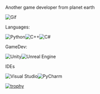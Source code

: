 Another game developer from planet earth

<img alt="Gif" src="https://media.giphy.com/media/RgZFvGuI4OxLjuSvRF/giphy.gif"/>

Languages:

<img alt="Python" src="https://img.shields.io/badge/python-%2314354C.svg?style=for-the-badge&logo=python&logoColor=white"/><img alt="C++" src="https://img.shields.io/badge/c++-%2300599C.svg?style=for-the-badge&logo=c%2B%2B&logoColor=white"/><img alt="C#" src="https://img.shields.io/badge/c%23-%23239120.svg?style=for-the-badge&logo=c-sharp&logoColor=white"/>

GameDev:

<img alt="Unity" src="https://img.shields.io/badge/unity-%23000000.svg?style=for-the-badge&logo=unity&logoColor=white"/><img alt="Unreal Engine" src="https://img.shields.io/badge/unrealengine-%23313131.svg?style=for-the-badge&logo=unrealengine&logoColor=white"/>

IDEs

<img alt="Visual Studio" src="https://img.shields.io/badge/Visual%20Studio-5C2D91.svg?style=for-the-badge&logo=visual-studio&logoColor=white"/><img alt="PyCharm" src="https://img.shields.io/badge/pycharm-143?style=for-the-badge&logo=pycharm&logoColor=black&color=black&labelColor=green"/>

[![trophy](https://github-profile-trophy.vercel.app/?username=IlyuhaShishka&theme=monokai)](https://github.com/ryo-ma/github-profile-trophy)

